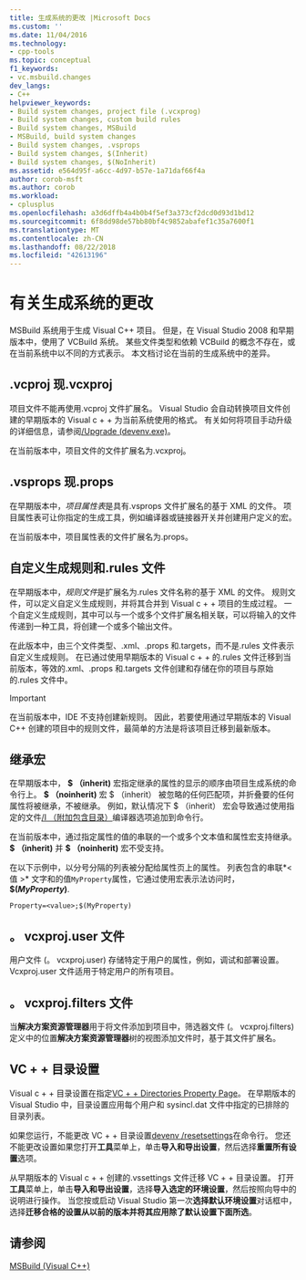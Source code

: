 ```yaml
---
title: 生成系统的更改 |Microsoft Docs
ms.custom: ''
ms.date: 11/04/2016
ms.technology:
- cpp-tools
ms.topic: conceptual
f1_keywords:
- vc.msbuild.changes
dev_langs:
- C++
helpviewer_keywords:
- Build system changes, project file (.vcxprog)
- Build system changes, custom build rules
- Build system changes, MSBuild
- MSBuild, build system changes
- Build system changes, .vsprops
- Build system changes, $(Inherit)
- Build system changes, $(NoInherit)
ms.assetid: e564d95f-a6cc-4d97-b57e-1a71daf66f4a
author: corob-msft
ms.author: corob
ms.workload:
- cplusplus
ms.openlocfilehash: a3d6dffb4a4b0b4f5ef3a373cf2dcd0d93d1bd12
ms.sourcegitcommit: 6f8dd98de57bb80bf4c9852abafef1c35a7600f1
ms.translationtype: MT
ms.contentlocale: zh-CN
ms.lasthandoff: 08/22/2018
ms.locfileid: "42613196"
---
```

# <a name="build-system-changes"></a>有关生成系统的更改
MSBuild 系统用于生成 Visual C++ 项目。 但是，在 Visual Studio 2008 和早期版本中，使用了 VCBuild 系统。 某些文件类型和依赖 VCBuild 的概念不存在，或在当前系统中以不同的方式表示。 本文档讨论在当前的生成系统中的差异。  
  
## <a name="vcproj-is-now-vcxproj"></a>.vcproj 现.vcxproj  
 项目文件不能再使用.vcproj 文件扩展名。 Visual Studio 会自动转换项目文件创建的早期版本的 Visual c + + 为当前系统使用的格式。 有关如何将项目手动升级的详细信息，请参阅[/Upgrade (devenv.exe)](/visualstudio/ide/reference/upgrade-devenv-exe)。  
  
 在当前版本中，项目文件的文件扩展名为.vcxproj。  
  
## <a name="vsprops-is-now-props"></a>.vsprops 现.props  
 在早期版本中，*项目属性表*是具有.vsprops 文件扩展名的基于 XML 的文件。 项目属性表可让你指定的生成工具，例如编译器或链接器开关并创建用户定义的宏。  
  
 在当前版本中，项目属性表的文件扩展名为.props。  
  
## <a name="custom-build-rules-and-rules-files"></a>自定义生成规则和.rules 文件  
 在早期版本中，*规则文件*是扩展名为.rules 文件名称的基于 XML 的文件。 规则文件，可以定义自定义生成规则，并将其合并到 Visual c + + 项目的生成过程。 一个自定义生成规则，其中可以与一个或多个文件扩展名相关联，可以将输入的文件传递到一种工具，将创建一个或多个输出文件。  
  
 在此版本中，由三个文件类型、.xml、.props 和.targets，而不是.rules 文件表示自定义生成规则。 在已通过使用早期版本的 Visual c + + 的.rules 文件迁移到当前版本，等效的.xml、.props 和.targets 文件创建和存储在你的项目与原始的.rules 文件中。  
  
> [!IMPORTANT]
>  在当前版本中，IDE 不支持创建新规则。 因此，若要使用通过早期版本的 Visual C++ 创建的项目中的规则文件，最简单的方法是将该项目迁移到最新版本。  
  
## <a name="inheritance-macros"></a>继承宏  
 在早期版本中， **$ （inherit)** 宏指定继承的属性的显示的顺序由项目生成系统的命令行上。 **$ （noinherit)** 宏 $ （inherit） 被忽略的任何匹配项，并折叠要的任何属性将被继承，不被继承。 例如，默认情况下 $ （inherit） 宏会导致通过使用指定的文件[/I （附加包含目录）](../build/reference/i-additional-include-directories.md)编译器选项追加到命令行。  
  
 在当前版本中，通过指定属性的值的串联的一个或多个文本值和属性宏支持继承。 **$ （inherit)** 并 **$ （noinherit)** 宏不受支持。  
  
 在以下示例中，以分号分隔的列表被分配给属性页上的属性。 列表包含的串联*\<值 >* 文字和的值`MyProperty`属性，它通过使用宏表示法访问时， **$(***MyProperty***)**.  
  
```  
Property=<value>;$(MyProperty)  
```  
  
## <a name="vcxprojuser-files"></a>。 vcxproj.user 文件  
 用户文件 (。 vcxproj.user) 存储特定于用户的属性，例如，调试和部署设置。 Vcxproj.user 文件适用于特定用户的所有项目。  
  
## <a name="vcxprojfilters-file"></a>。 vcxproj.filters 文件  
 当**解决方案资源管理器**用于将文件添加到项目中，筛选器文件 (。 vcxproj.filters) 定义中的位置**解决方案资源管理器**树的视图添加文件时，基于其文件扩展名。  
  
## <a name="vc-directories-settings"></a>VC + + 目录设置  
 Visual c + + 目录设置在指定[VC + + Directories Property Page](../ide/vcpp-directories-property-page.md)。 在早期版本的 Visual Studio 中，目录设置应用每个用户和 sysincl.dat 文件中指定的已排除的目录列表。  
  
 如果您运行，不能更改 VC + + 目录设置[devenv /resetsettings](/visualstudio/ide/reference/resetsettings-devenv-exe)在命令行。 您还不能更改设置如果您打开**工具**菜单上，单击**导入和导出设置**，然后选择**重置所有设置**选项。  
  
 从早期版本的 Visual c + + 创建的.vssettings 文件迁移 VC + + 目录设置。 打开**工具**菜单上，单击**导入和导出设置**，选择**导入选定的环境设置**，然后按照向导中的说明进行操作。 当您按或启动 Visual Studio 第一次**选择默认环境设置**对话框中，选择**迁移合格的设置从以前的版本并将其应用除了默认设置下面所选**。  
  
## <a name="see-also"></a>请参阅  
 [MSBuild (Visual C++)](../build/msbuild-visual-cpp.md)
